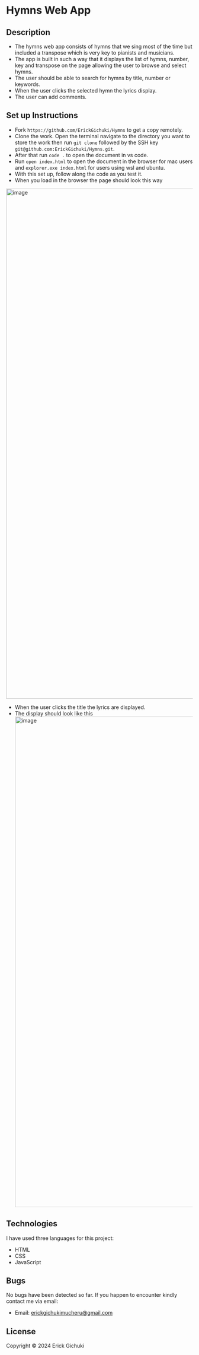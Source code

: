 # Hymns Web App
## Description
- The hymns web app consists of hymns that we sing most of the time but included a transpose which is very key to pianists and musicians.
- The app is built in such a way that it displays the list of hymns, number, key and transpose on the page allowing the user to browse and select hymns.
- The user should be able to search for hymns by title, number or keywords.
- When the user clicks the selected hymn the lyrics display.
- The user can add comments.
## Set up Instructions
- Fork ```https://github.com/ErickGichuki/Hymns``` to get a copy remotely.
- Clone the work. Open the terminal navigate to the directory you want to store the work then run ```git clone``` followed by the SSH key ```git@github.com:ErickGichuki/Hymns.git```.
- After that run ```code .``` to open the document in vs code.
- Run ```open index.html``` to open the document in the browser for mac users and ```explorer.exe index.html``` for users using wsl and ubuntu.
- With this set up, follow along the code as you test it.
- When you load in the browser the page should look this way 
<img width="1376" alt="image" src="https://github.com/ErickGichuki/Hymns/assets/151629292/eea2075a-5b2d-4eaa-ba22-9f6de7e9bddd">

- When the user clicks the title the lyrics are displayed.
- The display should look like this
  <img width="1323" alt="image" src="https://github.com/ErickGichuki/Hymns/assets/151629292/19089b4c-0b4d-4b89-bb6a-c0b597715b62">



## Technologies
I have used three languages for this project:
- HTML
- CSS
- JavaScript
## Bugs
No bugs have been detected so far. If you happen to encounter kindly contact me via email:
- Email: erickgichukimucheru@gmail.com
## License
Copyright &copy; 2024 Erick Gichuki


